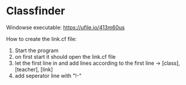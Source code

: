 # Classfinder

Windowse executable: https://ufile.io/413m60us


How to create the link.cf file:
  1. Start the program
  2. on first start it should open the link.cf file
  3. let the first line in and add lines according to the first line
    -> [class], [teacher], [link]
  4. add seperator line with "!-"
